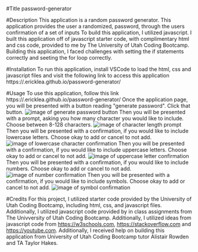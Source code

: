 #Title
password-generator

#Description
This application is a random password generator. 
This application provides the user a randomized, password, through the users confirmation of a set of inputs 
To build this application, I utilized javascript. I built this application off of javascript starter code, with complimentary html and css code, provided to me by The University of Utah Coding Bootcamp. 
Building this application, I faced challenges with setting the if statements correctly and seeting the for loop correctly.


#Installation
To run this application, install VSCode to load the html, css and javascript files and visit the following link to access this application https://.ericklea.github.io/password-generator/


#Usage 
To use this application, follow this link https://.ericklea.github.io/password-generator/ 
Once the application page, you will be presented with a button reading "generate password". Click that button. 
![image of generate password button](/Assets/images/homework-demo.png) 
Then you will be presented with a prompt, asking you how many character you would like to include. Choose between 8-128 characters. 
![image of character length prompt](Assets/images/character-length.png) 
Then you will be presented with a confirmation, if you would like to include lowercase letters. Choose okay to add or cancel to not add. 
![image of lowercase character confirmation](Assets/images/lowercase-letters.png)
Then you will be presented with a confirmation, if you would like to include uppercase letters. Choose okay to add or cancel to not add. 
![image of uppercase letter confirmation](Assets/images/uppercase-letters.png)
Then you will be presented with a confirmation, if you would like to include numbers. Choose okay to add or cancel to not add. 
![image of number confirmation](Assets/images/numbers.png)
Then you will be presented with a confirmation, if you would like to include symbols. Choose okay to add or cancel to not add. 
![image of symbol confirmation](Assets/images/symbols.png)


#Credits
For this project, I utilized starter code provided by the University of Utah Coding Bootcamp, including html, css, and javascript files. Additionally, I utilized javascript code provided by in class assignments from The Univversity of Utah Coding Bootcamp. Additionally, I utilized ideas from javascript code from https://w3schools.com, https://stackoverflow.com and https://youtube.com. Additionally, I received help on building this application from University of Utah Coding Bootcamp tutor Alistair Rowden and TA Taylor Hakes.

